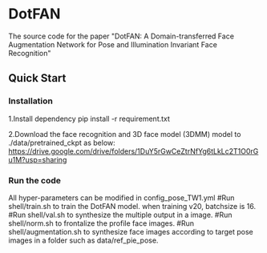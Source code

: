# DotFAN
The source code for the paper "DotFAN: A Domain-transferred Face Augmentation Network for Pose and Illumination Invariant Face Recognition"

## Quick Start
### Installation
1.Install dependency
pip install -r requirement.txt

2.Download the face recognition and 3D face model (3DMM) model to ./data/pretrained_ckpt as below:
https://drive.google.com/drive/folders/1DuY5rGwCeZtrNfYg6tLkLc2T1O0rGu1M?usp=sharing

### Run the code
All hyper-parameters can be modified in config_pose_TW1.yml
#Run shell/train.sh to train the DotFAN model. when training v20, batchsize is 16.
#Run shell/val.sh to synthesize the multiple output in a image.
#Run shell/norm.sh to frontalize the profile face images.
#Run shell/augmentation.sh to synthesize face images according to target pose images in a folder such as data/ref_pie_pose.
